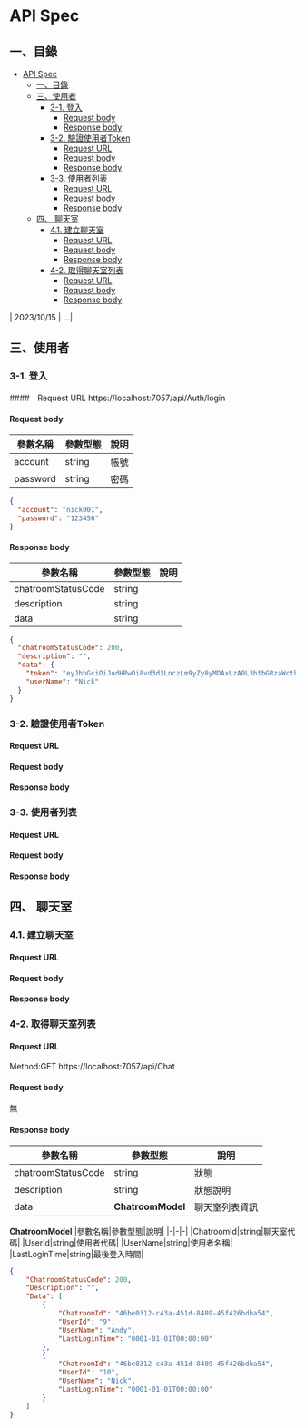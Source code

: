 

# API Spec

## 一、目錄
<!-- TOC -->

- [API Spec](#api-spec)
  - [一、目錄](#一目錄)
  - [三、使用者](#三使用者)
    - [3-1. 登入](#3-1-登入)
      - [Request body](#request-body)
      - [Response body](#response-body)
    - [3-2. 驗證使用者Token](#3-2-驗證使用者token)
      - [Request URL](#request-url)
      - [Request body](#request-body-1)
      - [Response body](#response-body-1)
    - [3-3. 使用者列表](#3-3-使用者列表)
      - [Request URL](#request-url-1)
      - [Request body](#request-body-2)
      - [Response body](#response-body-2)
  - [四、 聊天室](#四-聊天室)
    - [4.1. 建立聊天室](#41-建立聊天室)
      - [Request URL](#request-url-2)
      - [Request body](#request-body-3)
      - [Response body](#response-body-3)
    - [4-2. 取得聊天室列表](#4-2-取得聊天室列表)
      - [Request URL](#request-url-3)
      - [Request body](#request-body-4)
      - [Response body](#response-body-4)

<!-- /TOC -->
| 2023/10/15 | ...|

## 三、使用者

### 3-1. 登入
####　Request URL
https://localhost:7057/api/Auth/login

#### Request body

|參數名稱|參數型態|說明|
|-|-|-|
|account|string|帳號|
|password|string|密碼|
```json
{
  "account": "nick001",
  "password": "123456"
}
```

#### Response body
|參數名稱|參數型態|說明|
|-|-|-|
|chatroomStatusCode|string||
|description|string||
|data|string||
```json
{
  "chatroomStatusCode": 200,
  "description": "",
  "data": {
    "token": "eyJhbGciOiJodHRwOi8vd3d3LnczLm9yZy8yMDAxLzA0L3htbGRzaWctbW9yZSNobWFjLXNoYTI1NiIsInR5cCI6IkpXVCJ9.eyJodHRwOi8vc2NoZW1hcy54bWxzb2FwLm9yZy93cy8yMDA1LzA1L2lkZW50aXR5L2NsYWltcy9uYW1lIjoiTmljayIsImh0dHA6Ly9zY2hlbWFzLnhtbHNvYXAub3JnL3dzLzIwMDUvMDUvaWRlbnRpdHkvY2xhaW1zL25hbWVpZGVudGlmaWVyIjoiMyIsInN1YiI6Ik5pY2siLCJqdGkiOiI4YWY5MzE2Ny01NTFiLTQ2MWUtYTM0My04NWRiNjE0ZGJkMjEiLCJodHRwOi8vc2NoZW1hcy5taWNyb3NvZnQuY29tL3dzLzIwMDgvMDYvaWRlbnRpdHkvY2xhaW1zL3JvbGUiOlsiQWRtaW4iLCJVc2VycyJdLCJleHAiOjE2OTcwODIwODQsImlzcyI6Ikp3dEF1dGhEZW1vIn0.Jo_-itJ-r0s-h6HV-rF2wxMQCAJ0j_XMDuhBIkixdhs",
    "userName": "Nick"
  }
}
```

### 3-2. 驗證使用者Token
#### Request URL
#### Request body
#### Response body


### 3-3. 使用者列表
#### Request URL
#### Request body
#### Response body

## 四、 聊天室

### 4.1. 建立聊天室
#### Request URL
#### Request body
#### Response body

### 4-2. 取得聊天室列表
#### Request URL
Method:GET
https://localhost:7057/api/Chat

#### Request body
無


#### Response body
|參數名稱|參數型態|說明|
|-|-|-|
|chatroomStatusCode|string|狀態|
|description|string|狀態說明|
|data|**ChatroomModel**|聊天室列表資訊|

**ChatroomModel**
|參數名稱|參數型態|說明|
|-|-|-|
|ChatroomId|string|聊天室代碼|
|UserId|string|使用者代碼|
|UserName|string|使用者名稱|
|LastLoginTime|string|最後登入時間|


```json
{
    "ChatroomStatusCode": 200,
    "Description": "",
    "Data": [
        {
            "ChatroomId": "46be0312-c43a-451d-8489-45f426bdba54",
            "UserId": "9",
            "UserName": "Andy",
            "LastLoginTime": "0001-01-01T00:00:00"
        },
        {
            "ChatroomId": "46be0312-c43a-451d-8489-45f426bdba54",
            "UserId": "10",
            "UserName": "Nick",
            "LastLoginTime": "0001-01-01T00:00:00"
        }
    ]
}
```